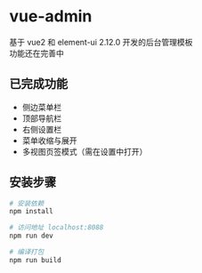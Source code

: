 # vue-admin

基于 vue2 和 element-ui 2.12.0 开发的后台管理模板  
功能还在完善中

## 已完成功能

* 侧边菜单栏
* 顶部导航栏
* 右侧设置栏
* 菜单收缩与展开
* 多视图页签模式（需在设置中打开）


## 安装步骤

``` bash
# 安装依赖
npm install

# 访问地址 localhost:8088
npm run dev

# 编译打包
npm run build
```

